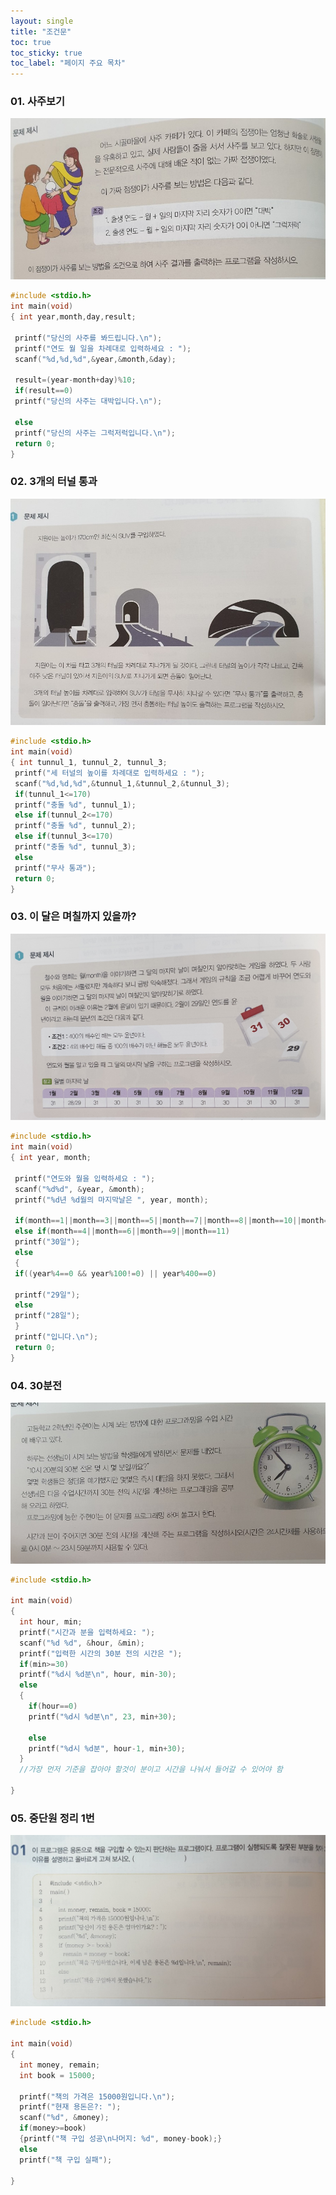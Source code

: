 ```yaml
--- 
layout: single 
title: "조건문" 
toc: true 
toc_sticky: true 
toc_label: "페이지 주요 목차" 
--- 
```

### 01. 사주보기 
![saju](/assets/images/사주보기.jpg) 
~~~c
#include <stdio.h> 
int main(void) 
{ int year,month,day,result; 
  
 printf("당신의 사주를 봐드립니다.\n"); 
 printf("연도 월 일을 차례대로 입력하세요 : "); 
 scanf("%d,%d,%d",&year,&month,&day); 
  
 result=(year-month+day)%10; 
 if(result==0) 
 printf("당신의 사주는 대박입니다.\n");

 else 
 printf("당신의 사주는 그럭저럭입니다.\n"); 
 return 0; 
}
~~~ 
### 02. 3개의 터널 통과 
![tunnul](/assets/images/터널.jpg) 
~~~c 
#include <stdio.h> 
int main(void) 
{ int tunnul_1, tunnul_2, tunnul_3; 
 printf("세 터널의 높이를 차례대로 입력하세요 : "); 
 scanf("%d,%d,%d",&tunnul_1,&tunnul_2,&tunnul_3); 
 if(tunnul_1<=170) 
 printf("충돌 %d", tunnul_1); 
 else if(tunnul_2<=170) 
 printf("충돌 %d", tunnul_2); 
 else if(tunnul_3<=170) 
 printf("충돌 %d", tunnul_3); 
 else 
 printf("무사 통과"); 
 return 0; 
}
~~~ 
### 03. 이 달은 며칠까지 있을까? 
![callenderl](/assets/images/이달은.jpg) 
~~~c 
#include <stdio.h> 
int main(void) 
{ int year, month; 
  
 printf("연도와 월을 입력하세요 : "); 
 scanf("%d%d", &year, &month); 
 printf("%d년 %d월의 마지막날은 ", year, month); 
  
 if(month==1||month==3||month==5||month==7||month==8||month==10||month==12)  printf("31일"); 
 else if(month==4||month==6||month==9||month==11) 
 printf("30일"); 
 else 
 { 
 if((year%4==0 && year%100!=0) || year%400==0)

 printf("29일"); 
 else 
 printf("28일"); 
 } 
 printf("입니다.\n"); 
 return 0; 
}
~~~ 
### 04. 30분전
![time](/assets/images/형성평가4.jpg) 
~~~c 
#include <stdio.h>

int main(void) 
{
  int hour, min;
  printf("시간과 분을 입력하세요: ");
  scanf("%d %d", &hour, &min);
  printf("입력한 시간의 30분 전의 시간은 ");
  if(min>=30)
  printf("%d시 %d분\n", hour, min-30);
  else 
  {
    if(hour==0)
    printf("%d시 %d분\n", 23, min+30);

    else
    printf("%d시 %d분", hour-1, min+30);
  }
  //가장 먼저 기준을 잡아야 할것이 분이고 시간을 나눠서 들어갈 수 있어야 함
  
}
~~~
### 05. 중단원 정리 1번
![jungri](/assets/images/형성평가5.jpg) 
~~~c 
#include <stdio.h>

int main(void) 
{
  int money, remain;
  int book = 15000;
  
  printf("책의 가격은 15000원입니다.\n");
  printf("현재 용돈은?: ");
  scanf("%d", &money);
  if(money>=book)
  {printf("책 구입 성공\n나머지: %d", money-book);}
  else 
  printf("책 구입 실패");

}
~~~
